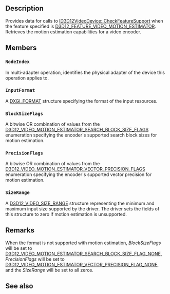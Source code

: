 ## Description

Provides data for calls to [ID3D12VideoDevice::CheckFeatureSupport](https://learn.microsoft.com/windows/win32/api/d3d12video/nf-d3d12video-id3d12videodevice-checkfeaturesupport) when the feature specified is [D3D12_FEATURE_VIDEO_MOTION_ESTIMATOR](https://learn.microsoft.com/windows/win32/api/d3d12video/ne-d3d12video-d3d12_feature_video). Retrieves the motion estimation capabilities for a video encoder.

## Members

### `NodeIndex`

In multi-adapter operation, identifies the physical adapter of the device this operation applies to.

### `InputFormat`

A [DXGI_FORMAT](https://learn.microsoft.com/windows/desktop/api/dxgiformat/ne-dxgiformat-dxgi_format) structure specifying the format of the input resources.

### `BlockSizeFlags`

A bitwise OR combination of values from the [D3D12_VIDEO_MOTION_ESTIMATOR_SEARCH_BLOCK_SIZE_FLAGS](https://learn.microsoft.com/windows/win32/api/d3d12video/ne-d3d12video-d3d12_video_motion_estimator_search_block_size_flags) enumeration specifying the encoder's supported search block sizes for motion estimation.

### `PrecisionFlags`

A bitwise OR combination of values from the [D3D12_VIDEO_MOTION_ESTIMATOR_VECTOR_PRECISION_FLAGS](https://learn.microsoft.com/windows/win32/api/d3d12video/ne-d3d12video-d3d12_video_motion_estimator_vector_precision_flags) enumeration specifying the encoder's supported vector precision for motion estimation.

### `SizeRange`

A [D3D12_VIDEO_SIZE_RANGE](https://learn.microsoft.com/windows/win32/api/d3d12video/ns-d3d12video-d3d12_video_size_range) structure representing the minimum and maximum input size supported by the driver. The driver sets the fields of this structure to zero if motion estimation is unsupported.

## Remarks

When the format is not supported with motion estimation, *BlockSizeFlags* will be set to [D3D12_VIDEO_MOTION_ESTIMATOR_SEARCH_BLOCK_SIZE_FLAG_NONE](https://learn.microsoft.com/windows/win32/api/d3d12video/ne-d3d12video-d3d12_video_motion_estimator_search_block_size_flags), *PrecisionFlags* will be set to [D3D12_VIDEO_MOTION_ESTIMATOR_VECTOR_PRECISION_FLAG_NONE](https://learn.microsoft.com/windows/win32/api/d3d12video/ne-d3d12video-d3d12_video_motion_estimator_vector_precision_flags), and the *SizeRange* will be set to all zeros.

## See also